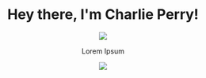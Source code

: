 <h1 align="center">Hey there, I'm Charlie Perry!</h1>
<p align="center">
  <a href="https://github.com/DenverCoder1/readme-typing-svg"><img src="https://readme-typing-svg.herokuapp.com?lines=Computer+Science+GCSE;Java+Developer;Java,+JavaScript,+Python&center=true&width=300&height=50"></a>
</p>


<p align="center">Lorem Ipsum</p>


<p align="center">
<img src="https://github-readme-stats.vercel.app/api?username=charlie-perry&show_icons=true&theme=dracula">
</p>
